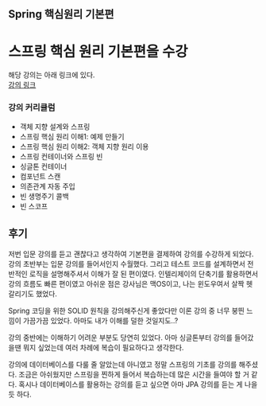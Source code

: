 
## Spring 핵심원리 기본편

# 스프링 핵심 원리 기본편을 수강
해당 강의는 아래 링크에 있다.
<br>
<a href="https://www.inflearn.com/course/%EC%8A%A4%ED%94%84%EB%A7%81-%ED%95%B5%EC%8B%AC-%EC%9B%90%EB%A6%AC-%EA%B8%B0%EB%B3%B8%ED%8E%B8/dashboard" target="_blank"> 강의 링크</a>
<br>

### 강의 커리큘럼
- 객체 지향 설계와 스프링
- 스프링 핵심 원리 이해1: 예제 만들기
- 스프링 핵심 원리 이해2: 객체 지향 원리 이용
- 스프링 컨테이너와 스프링 빈
- 싱글톤 컨테이너
- 컴포넌트 스캔
- 의존관계 자동 주입
- 빈 생명주기 콜백
- 빈 스코프

## 후기 
저번 입문 강의를 듣고 괜찮다고 생각하여 기본편을 결제하여 강의를 수강하게 되었다.
강의 초반부는 입문 강의를 들어서인지 수월했다.
그리고 테스트 코드를 설계하면서 전반적인 로직을 설명해주셔서 이해가 잘 된 편이였다.
인텔리제이의 단축기를 활용하면서 강의 흐름도 빠른 편이였고 아쉬운 점은 강사님은 맥OS이고,
나는 윈도우여서 살짝 헷갈리기도 했었다.

Spring 코딩을 위한 SOLID 원칙을 강의해주신게 좋았다만 이론 강의 중 너무 붕띈 느낌이
가끔가끔 있었다. 아마도 내가 이해를 덜한 것일지도..?

강의 중반에는 이해하기 어려운 부분도 당연히 있었다. 아마 싱글톤부터 강의를 들어갔을땐
뭐지 싶었는데 여러 차례에 복습이 필요하다고 생각한다.

강의에 데이터베이스를 다룰 줄 알았는데 아니였고 정말 스프링의 기초를 강의를 해주셨다.
조금은 아쉬웠지만 스프링을 찐하게 들어서 복습하는데 많은 시간을 들여야 할 거 같다.
혹시나 데이터베이스를 활용하는 강의를 듣고 싶으면 아마 JPA 강의를 듣는 게 나을 듯 하다.
